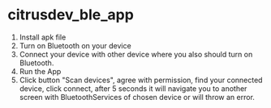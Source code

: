 # citrusdev_ble_app

1. Install apk file
2. Turn on Bluetooth on your device
3. Connect your device with other device where you also should turn on Bluetooth.
4. Run the App
5. Click button "Scan devices", agree with permission, find your connected device, click connect, after 5 seconds it will navigate you to another screen with BluetoothServices of chosen device or will throw an error.
